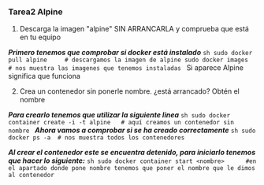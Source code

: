  ### Tarea2 Alpine ###
1. Descarga la imagen "alpine" SIN ARRANCARLA y comprueba que está en tu equipo

 ***Primero tenemos que comprobar si docker está instalado***
    ```sh
    sudo docker pull alpine     # descargamos la imagen de alpine
    sudo docker images          # nos muestra las imagenes que tenemos instaladas
    ```
Si aparece Alpine significa que funciona

2. Crea un contenedor sin ponerle nombre. ¿está arrancado? Obtén el nombre

  ***Para crearlo tenemos que utilizar la siguiente linea***
    ```sh
    sudo docker container create -i -t alpine   # aquí creamos un contenedor sin nombre
    ```
  ***Ahora vamos a comprobar si se ha creado correctamente***
    ```sh
    sudo docker ps -a  # nos muestra todos los contenedores
    ```
  
  ***Al crear el contenedor este se encuentra detenido, para iniciarlo tenemos que hacer lo siguiente:***
    ```sh
    sudo docker container start <nombre>      #en el apartado donde pone nombre tenemos que poner el nombre que le dimos al contenedor
    ```

